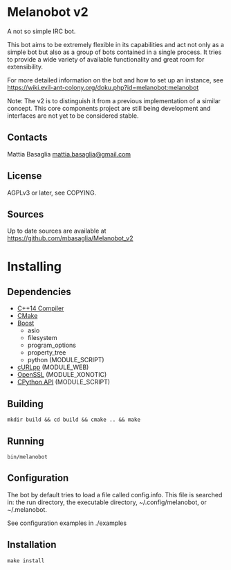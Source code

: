 Melanobot v2
============

A not so simple IRC bot.

This bot aims to be extremely flexible in its capabilities and act not only as
a simple bot but also as a group of bots contained in a single process.
It tries to provide a wide variety of available functionality and great room
for extensibility.

For more detailed information on the bot and how to set up an instance,
see https://wiki.evil-ant-colony.org/doku.php?id=melanobot:melanobot

Note: The v2 is to distinguish it from a previous implementation of a similar
concept. This core components project are still being development
and interfaces are not yet to be considered stable.

Contacts
--------
Mattia Basaglia <mattia.basaglia@gmail.com>


License
-------
AGPLv3 or later, see COPYING.


Sources
-------

Up to date sources are available at https://github.com/mbasaglia/Melanobot_v2

Installing
==========

Dependencies
------------

* [C++14 Compiler](http://en.cppreference.com/w/cpp/compiler_support)
* [CMake](http://www.cmake.org/)
* [Boost](http://www.boost.org/)
    * asio
    * filesystem
    * program_options
    * property_tree
    * python (MODULE_SCRIPT)
* [cURLpp](http://jpbarrette.github.io/curlpp/) (MODULE_WEB)
* [OpenSSL](http://openssl.org/) (MODULE_XONOTIC)
* [CPython API](https://www.python.org/) (MODULE_SCRIPT)

Building
--------

    mkdir build && cd build && cmake .. && make

Running
-------

    bin/melanobot

Configuration
-------------

The bot by default tries to load a file called config.info.
This file is searched in: the run directory,
the executable directory, ~/.config/melanobot, or ~/.melanobot.

See configuration examples in ./examples

Installation
------------

    make install
